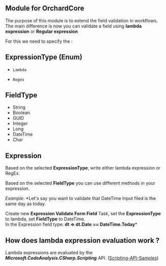 

## Module for OrchardCore 

The purpose of this module is to extend the field validation in workflows. </br>
The main difference is now you can validate a field using **lambda expression**  or **Regular expression**

For this we need to specify the :


## ExpressionType (Enum)

-     Lambda
-     Regex 

## FieldType 

 - String
 - Boolean
 - GUID
 - Integer
 - Long
 - DateTime
 - Char

## Expression
Based on the selected **ExpressionType**, write either lambda expression or RegEx. 

Based on the selected **FieldType** you can use different methods in your expression. <br> 

*Example*: *Let's say you want to validate that DateTime Input filed is the same day as today.

Create new **Expression Validate Form Field** Task, set the **ExpressionType** to lambda, set **FieldType** to DateTime. </br>
In the Expression field type: **dt => dt.Date == DateTime.Today***


## How does lambda expression evaluation work ?

Lambda expressions are evaluated by the ***Microsoft.CodeAnalysis.CSharp.Scripting*** API.  ([Scripting-API-Samples](https://github.com/dotnet/roslyn/wiki/Scripting-API-Samples))
